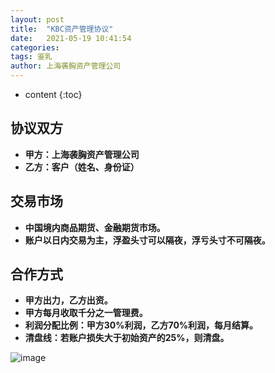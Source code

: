 ```yaml
---
layout: post
title:  "KBC资产管理协议"
date:   2021-05-19 10:41:54
categories: 
tags: 鉴乳
author: 上海袭胸资产管理公司
---
```


* content
{:toc}

## 协议双方
* **甲方：上海袭胸资产管理公司**
* **乙方：客户（姓名、身份证）**

## 交易市场
* **中国境内商品期货、金融期货市场。**
* **账户以日内交易为主，浮盈头寸可以隔夜，浮亏头寸不可隔夜。**

## 合作方式
* **甲方出力，乙方出资。**
* **甲方每月收取千分之一管理费。**
* **利润分配比例：甲方30%利润，乙方70%利润，每月结算。**
* **清盘线：若账户损失大于初始资产的25%，则清盘。**

![image](http://chaoke.us/data/attachment/forum/202105/24/153014npuchcrufpc8pph5.png)
